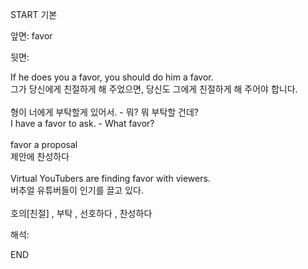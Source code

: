START
기본

앞면:
favor


뒷면:
<div><div>If he does you a favor, you should do him a favor. </div><div><div>그가 당신에게 친절하게 해 주었으면, 당신도 그에게 친절하게 해 주어야 합니다.</div></div></div><div><br></div><div><div><div>형이 너에게 부탁할게 있어서. - 뭐? 뭐 부탁할 건데?</div></div><div><div>I have a favor to ask. - What favor?</div></div></div><div><br></div><div><div>favor a proposal </div><div>제안에 찬성하다</div></div><div><br></div><div><div>Virtual YouTubers are finding favor with viewers. </div><div><div>버추얼 유튜버들이 인기를 끌고 있다.</div></div></div><div><br></div><div>호의[친절] , 부탁 , 선호하다 , 찬성하다</div>


해석:
<!--ID: 1746614453913-->
END